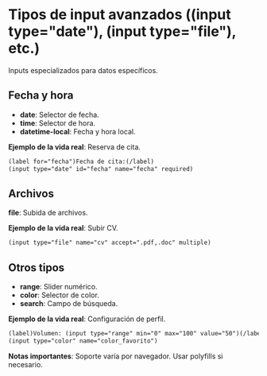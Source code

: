 # Tipos de input avanzados ((input type="date"), (input type="file"), etc.)

Inputs especializados para datos específicos.

## Fecha y hora

- **date**: Selector de fecha.
- **time**: Selector de hora.
- **datetime-local**: Fecha y hora local.

**Ejemplo de la vida real**: Reserva de cita.

```html
(label for="fecha")Fecha de cita:(/label)
(input type="date" id="fecha" name="fecha" required)
```

## Archivos

**file**: Subida de archivos.

**Ejemplo de la vida real**: Subir CV.

```html
(input type="file" name="cv" accept=".pdf,.doc" multiple)
```

## Otros tipos

- **range**: Slider numérico.
- **color**: Selector de color.
- **search**: Campo de búsqueda.

**Ejemplo de la vida real**: Configuración de perfil.

```html
(label)Volumen: (input type="range" min="0" max="100" value="50")(/label)
(input type="color" name="color_favorito")
```

**Notas importantes**: Soporte varía por navegador. Usar polyfills si necesario.